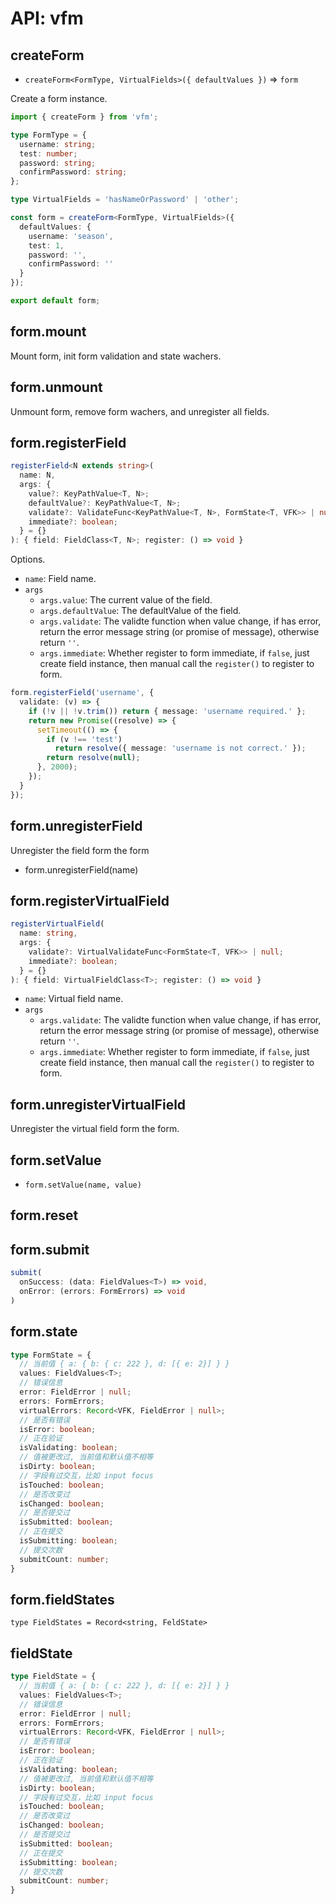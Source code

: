 # API: vfm

## createForm

- `createForm<FormType, VirtualFields>({ defaultValues })` => `form`

Create a form instance.

```ts
import { createForm } from 'vfm';

type FormType = {
  username: string;
  test: number;
  password: string;
  confirmPassword: string;
};

type VirtualFields = 'hasNameOrPassword' | 'other';

const form = createForm<FormType, VirtualFields>({
  defaultValues: {
    username: 'season',
    test: 1,
    password: '',
    confirmPassword: ''
  }
});

export default form;
```

## form.mount

Mount form, init form validation and state wachers.

## form.unmount

Unmount form, remove form wachers, and unregister all fields.

## form.registerField

```ts
registerField<N extends string>(
  name: N,
  args: {
    value?: KeyPathValue<T, N>;
    defaultValue?: KeyPathValue<T, N>;
    validate?: ValidateFunc<KeyPathValue<T, N>, FormState<T, VFK>> | null;
    immediate?: boolean;
  } = {}
): { field: FieldClass<T, N>; register: () => void }
```

Options.

- `name`: Field name.
- `args`
  - `args.value`: The current value of the field.
  - `args.defaultValue`: The defaultValue of the field.
  - `args.validate`: The validte function when value change, if has error, return the error message string (or promise of message), otherwise return `''`.
  - `args.immediate`: Whether register to form immediate, if `false`, just create field instance, then manual call the `register()` to register to form.

```ts
form.registerField('username', {
  validate: (v) => {
    if (!v || !v.trim()) return { message: 'username required.' };
    return new Promise((resolve) => {
      setTimeout(() => {
        if (v !== 'test')
          return resolve({ message: 'username is not correct.' });
        return resolve(null);
      }, 2000);
    });
  }
});
```

## form.unregisterField

Unregister the field form the form

- form.unregisterField(name)

## form.registerVirtualField

```ts
registerVirtualField(
  name: string,
  args: {
    validate?: VirtualValidateFunc<FormState<T, VFK>> | null;
    immediate?: boolean;
  } = {}
): { field: VirtualFieldClass<T>; register: () => void }
```

- `name`: Virtual field name.
- `args`
  - `args.validate`: The validte function when value change, if has error, return the error message string (or promise of message), otherwise return `''`.
  - `args.immediate`: Whether register to form immediate, if `false`, just create field instance, then manual call the `register()` to register to form.

## form.unregisterVirtualField

Unregister the virtual field form the form.

## form.setValue

- `form.setValue(name, value)`

## form.reset

## form.submit

```ts
submit(
  onSuccess: (data: FieldValues<T>) => void,
  onError: (errors: FormErrors) => void
)
```

## form.state

```ts
type FormState = {
  // 当前值 { a: { b: { c: 222 }, d: [{ e: 2}] } }
  values: FieldValues<T>;
  // 错误信息
  error: FieldError | null;
  errors: FormErrors;
  virtualErrors: Record<VFK, FieldError | null>;
  // 是否有错误
  isError: boolean;
  // 正在验证
  isValidating: boolean;
  // 值被更改过, 当前值和默认值不相等
  isDirty: boolean;
  // 字段有过交互，比如 input focus
  isTouched: boolean;
  // 是否改变过
  isChanged: boolean;
  // 是否提交过
  isSubmitted: boolean;
  // 正在提交
  isSubmitting: boolean;
  // 提交次数
  submitCount: number;
}
```

## form.fieldStates

```
type FieldStates = Record<string, FeldState>
```

## fieldState

```ts
type FieldState = {
  // 当前值 { a: { b: { c: 222 }, d: [{ e: 2}] } }
  values: FieldValues<T>;
  // 错误信息
  error: FieldError | null;
  errors: FormErrors;
  virtualErrors: Record<VFK, FieldError | null>;
  // 是否有错误
  isError: boolean;
  // 正在验证
  isValidating: boolean;
  // 值被更改过, 当前值和默认值不相等
  isDirty: boolean;
  // 字段有过交互，比如 input focus
  isTouched: boolean;
  // 是否改变过
  isChanged: boolean;
  // 是否提交过
  isSubmitted: boolean;
  // 正在提交
  isSubmitting: boolean;
  // 提交次数
  submitCount: number;
}
```